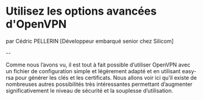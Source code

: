 # Utilisez les options avancées d'OpenVPN
par Cédric PELLERIN [Développeur embarqué senior chez Silicom]

--

Comme nous l’avons vu, il est tout à fait possible d’utiliser OpenVPN avec un fichier de configuration simple et légèrement adapté et en utilisant easy-rsa pour générer les clés et les certificats. Nous allons voir ici qu’il existe de nombreuses autres possibilités très intéressantes permettant d’augmenter significativement le niveau de sécurité et la souplesse d’utilisation.
